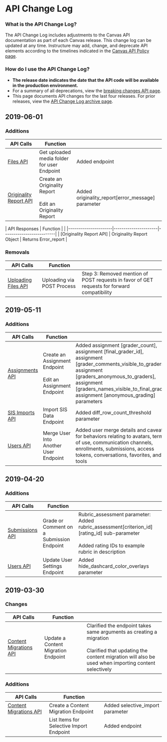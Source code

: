 API Change Log
==============

### What is the API Change Log?
The API Change Log includes adjustments to the Canvas API documentation as part of each Canvas release. This change log can be updated at any time. Instructure may add, change, and deprecate API elements according to the timelines indicated in the [Canvas API Policy page](https://www.canvaslms.com/policies/api-policy).

### How do I use the API Change Log?
- **The release date indicates the date that the API code will be available in the production environment.**
- For a summary of all deprecations, view the [breaking changes API page](file.breaking.html).
- This page documents API changes for the last four releases. For prior releases, view the [API Change Log archive page](file.changelog_archive.html).

<div class="changelog"></div>

## 2019-06-01
### Additions
| API Calls | Function |  |
|----------------------|----------------------|--------------------------|
| [Files API] | Get uploaded media folder for user Endpoint | Added endpoint |
| [Originality Report API] | Create an Originality Report<br><br>Edit an Originality Report | Added originality_report[error_message] parameter

[Files API]: files.html
[Originality Report API]: originality_reports.html

<p></p>
| API Responses | Function |  |
|----------------------|----------------------|--------------------------|
| [Originality Report API] | Originality Report Object | Returns Error_report |

[Originality Report API]: originality_reports.html

### Removals
| API Calls | Function |  |
|----------------------|----------------------|--------------------------|
| [Uploading Files API] | Uploading via POST Process | Step 3: Removed mention of POST requests in favor of GET requests for forward compatibility

[Uploading Files API]: file.file_uploads.html

## 2019-05-11
### Additions
| API Calls | Function |  |
|----------------------|----------------------|--------------------------|
| [Assignments API] | Create an Assignment Endpoint<br><br>Edit an Assignment Endpoint | Added assignment [grader_count], assignment [final_grader_id], assignment [grader_comments_visible_to_graders], assignment [graders_anonymous_to_graders], assignment [graders_names_visible_to_final_grader], assignment [anonymous_grading] parameters
|  [SIS Imports API]         | Import SIS Data Endpoint | Added diff_row_count_threshold parameter
|  [Users API]         | Merge User Into Another User Endpoint | Added user merge details and caveats for behaviors relating to avatars, terms of use, communication channels, enrollments, submissions, access tokens, conversations, favorites, and LTI tools

[Assignments API]: assignments.html
[SIS Imports API]: sis_imports.html
[Users API]: users.html

## 2019-04-20
### Additions
| API Calls | Function |  |
|----------------------|----------------------|--------------------------|
| [Submissions API] | Grade or Comment on a Submission Endpoint | Rubric_assessment parameter: Added rubric_assessment[criterion_id][rating_id] sub-parameter<br><br>Added rating IDs to example rubric in description
|  [Users API]         | Update User Settings Endpoint | Added hide_dashcard_color_overlays parameter

[Submissions API]: submissions.html
[Users API]: users.html


## 2019-03-30
### Changes
| API Calls | Function |  |
|----------------------|----------------------|--------------------------|
| [Content Migrations API] | Update a Content Migration Endpoint | Clarified the endpoint takes same arguments as creating a migration<br><br>Clarified that updating the content migration will also be used when importing content selectively |

[Content Migrations API]: content_migrations.html

### Additions
| API Calls | Function |  |
|----------------------|----------------------|--------------------------|
| [Content Migrations API] | Create a Content Migration Endpoint | Added selective_import parameter
|                          | List Items for Selective Import Endpoint | Added endpoint

[Content Migrations API]: content_migrations.html
